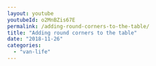 ```yaml
---
layout: youtube
youtubeId: o2MnBZis67E
permalink: /adding-round-corners-to-the-table/
title: "Adding round corners to the table"
date: "2018-11-26"
categories: 
  - "van-life"
---
```


